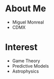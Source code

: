 # About Me
 - Miguel Monreal
 - CDMX

# Interest 
 - Game Theory
 - Predictive Models
 - Astrophysics


